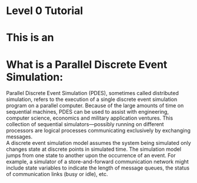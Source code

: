 # Level 0 Tutorial
# This is an <h1> What is a Parallel Discrete Event Simulation:
  
Parallel Discrete Event Simulation (PDES), sometimes called distributed simulation, refers to the execution of a single discrete event simulation program on a parallel computer. Because of the large amounts of time on sequential machines, PDES can be used to assist with engineering, computer science, economics and military application ventures. This collection of sequential simulators—possibly running on different processors are logical processes communicating exclusively by exchanging messages.  
	A discrete event simulation model assumes the system being simulated only changes state at discrete points in simulated time. The simulation model jumps from one state to another upon the occurrence of an event. For example, a simulator of a store-and-forward communication network might include state variables to indicate the length of message queues, the status of communication links (busy or idle), etc.

